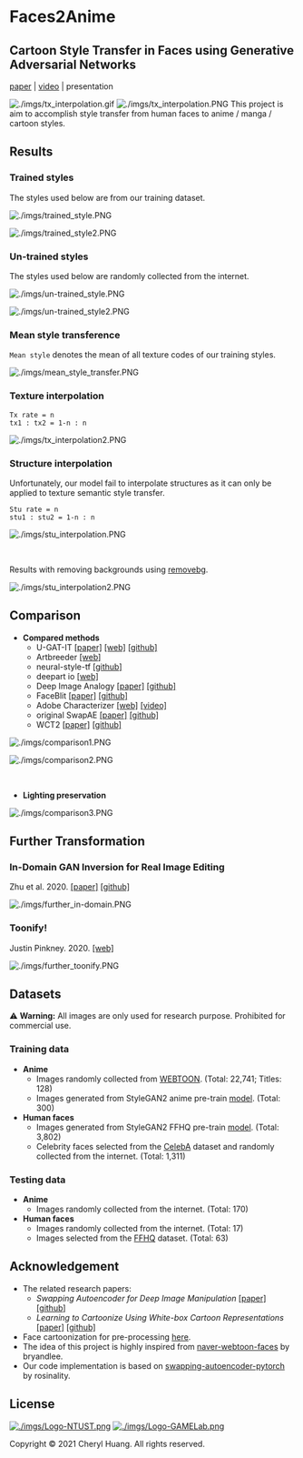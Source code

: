 # Faces2Anime
## Cartoon Style Transfer in Faces using Generative Adversarial Networks
[paper](http://etheses.lib.ntust.edu.tw/cgi-bin/gs32/gsweb.cgi/ccd=nx39pn/record?r1=1&h1=0) | [video](https://youtu.be/Pm6jFcl_nxk) | presentation

![./imgs/tx_interpolation.gif](./imgs/tx_interpolation.gif)
![./imgs/tx_interpolation.PNG](./imgs/tx_interpolation.PNG)
This project is aim to accomplish style transfer from human faces to anime / manga / cartoon styles.


## Results
### Trained styles
The styles used below are from our training dataset.

![./imgs/trained_style.PNG](./imgs/trained_style.PNG)

![./imgs/trained_style2.PNG](./imgs/trained_style2.PNG)


### Un-trained styles
The styles used below are randomly collected from the internet.

![./imgs/un-trained_style.PNG](./imgs/un-trained_style.PNG)

![./imgs/un-trained_style2.PNG](./imgs/un-trained_style2.PNG)


### Mean style transference
`Mean style` denotes the mean of all texture codes of our training styles.

![./imgs/mean_style_transfer.PNG](./imgs/mean_style_transfer.PNG)


### Texture interpolation
```
Tx rate = n
tx1 : tx2 = 1-n : n
```
![./imgs/tx_interpolation2.PNG](./imgs/tx_interpolation2.PNG)


### Structure interpolation
Unfortunately, our model fail to interpolate structures as it can only be applied to texture semantic style transfer.
```
Stu rate = n
stu1 : stu2 = 1-n : n
```
![./imgs/stu_interpolation.PNG](./imgs/stu_interpolation.PNG)

<br />

Results with removing backgrounds using [removebg](https://www.remove.bg/zh).

![./imgs/stu_interpolation2.PNG](./imgs/stu_interpolation2.PNG)


## Comparison
* **Compared methods**
    * U-GAT-IT [[paper]](https://arxiv.org/abs/1907.10830) [[web]](https://selfie2anime.com/) [[github]](https://github.com/taki0112/UGATIT)
    * Artbreeder [[web]](https://www.artbreeder.com/)
    * neural-style-tf [[github]](https://github.com/cysmith/neural-style-tf)
    * deepart io [[web]](https://deepart.io/)
    * Deep Image Analogy [[paper]](https://arxiv.org/abs/1705.01088) [[github]](https://github.com/msracver/Deep-Image-Analogy)
    * FaceBlit [[paper]](https://dcgi.fel.cvut.cz/home/sykorad/Texler21-I3D.pdf) [[github]](https://github.com/AnetaTexler/FaceBlit)
    * Adobe Characterizer [[web]](https://www.adobe.com/products/character-animator.html) [[video]](https://www.youtube.com/watch?v=z02AcZhxSfs)
    * original SwapAE [[paper]](https://arxiv.org/abs/2007.00653) [[github]](https://github.com/taesungp/swapping-autoencoder-pytorch)
    * WCT2 [[paper]](https://arxiv.org/abs/1903.09760) [[github]](https://github.com/clovaai/WCT2)

![./imgs/comparison1.PNG](./imgs/comparison1.PNG)

![./imgs/comparison2.PNG](./imgs/comparison2.PNG)

<br />

* **Lighting preservation**

![./imgs/comparison3.PNG](./imgs/comparison3.PNG)

## Further Transformation
### In-Domain GAN Inversion for Real Image Editing
Zhu et al. 2020. [[paper]](https://arxiv.org/abs/2004.00049) [[github]](https://github.com/genforce/idinvert)

![./imgs/further_in-domain.PNG](./imgs/further_in-domain.PNG)

### Toonify!
Justin Pinkney. 2020. [[web]](https://toonify.photos/)

![./imgs/further_toonify.PNG](./imgs/further_toonify.PNG)

## Datasets
:warning: **Warning:** All images are only used for research purpose. Prohibited for commercial use.

### Training data
* **Anime**
    * Images randomly collected from [WEBTOON](https://www.webtoons.com/zh-hant/). (Total: 22,741; Titles: 128)
    * Images generated from StyleGAN2 anime pre-train [model](https://www.gwern.net/Faces#stylegan-2). (Total: 300)
* **Human faces**
    * Images generated from StyleGAN2 FFHQ pre-train [model](https://github.com/NVlabs/stylegan2). (Total: 3,802)
    * Celebrity faces selected from the [CelebA](https://mmlab.ie.cuhk.edu.hk/projects/CelebA.html) dataset and randomly collected from the internet. (Total: 1,311)

### Testing data
* **Anime**
    * Images randomly collected from the internet. (Total: 170)
* **Human faces**
    * Images randomly collected from the internet. (Total: 17)
    * Images selected from the [FFHQ](https://github.com/NVlabs/ffhq-dataset) dataset. (Total: 63)


## Acknowledgement
* The related research papers:
    * _Swapping Autoencoder for Deep Image Manipulation_ [[paper]](https://arxiv.org/abs/2007.00653) [[github]](https://github.com/taesungp/swapping-autoencoder-pytorch)
    * _Learning to Cartoonize Using White-box Cartoon Representations_ [[paper]](https://github.com/SystemErrorWang/White-box-Cartoonization/blob/master/paper/06791.pdf) [[github]](https://github.com/SystemErrorWang/White-box-Cartoonization)
* Face cartoonization for pre-processing [here](https://github.com/SystemErrorWang/FacialCartoonization).
* The idea of this project is highly inspired from [naver-webtoon-faces](https://github.com/bryandlee/naver-webtoon-faces) by bryandlee.
* Our code implementation is based on [swapping-autoencoder-pytorch](https://github.com/rosinality/swapping-autoencoder-pytorch) by rosinality.


## License

[![./imgs/Logo-NTUST.png](./imgs/Logo-NTUST.png)](https://www.ntust.edu.tw/home.php)  [![./imgs/Logo-GAMELab.png](./imgs/Logo-GAMELab.png)](http://gamelab.csie.ntust.edu.tw/)

Copyright &copy; 2021 Cheryl Huang. All rights reserved.
